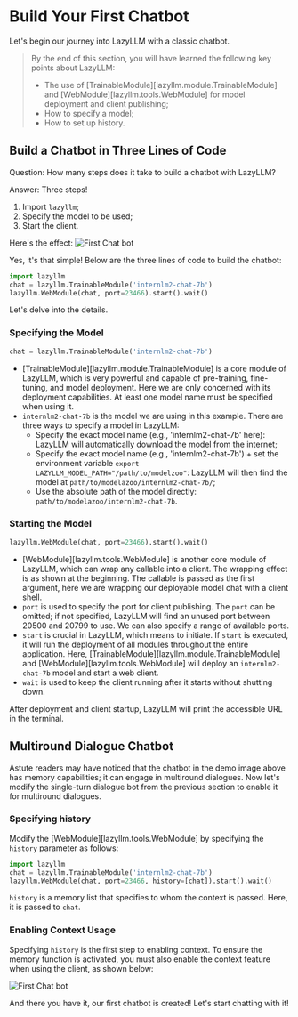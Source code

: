 
# Build Your First Chatbot

Let's begin our journey into LazyLLM with a classic chatbot.

> By the end of this section, you will have learned the following key points about LazyLLM:
>
> - The use of [TrainableModule][lazyllm.module.TrainableModule] and [WebModule][lazyllm.tools.WebModule] for model deployment and client publishing;
> - How to specify a model;
> - How to set up history.

## Build a Chatbot in Three Lines of Code

Question: How many steps does it take to build a chatbot with LazyLLM?

Answer: Three steps!

1. Import `lazyllm`;
2. Specify the model to be used;
3. Start the client.

Here's the effect:
![First Chat bot](../assets/1_first_chat_bot_demo.png)

Yes, it's that simple! Below are the three lines of code to build the chatbot:

```python
import lazyllm
chat = lazyllm.TrainableModule('internlm2-chat-7b')
lazyllm.WebModule(chat, port=23466).start().wait()
```

Let's delve into the details.

### Specifying the Model

```python
chat = lazyllm.TrainableModule('internlm2-chat-7b')
```

- [TrainableModule][lazyllm.module.TrainableModule] is a core module of LazyLLM, which is very powerful and capable of pre-training, fine-tuning, and model deployment. Here we are only concerned with its deployment capabilities. At least one model name must be specified when using it.
- `internlm2-chat-7b` is the model we are using in this example. There are three ways to specify a model in LazyLLM:
    - Specify the exact model name (e.g., 'internlm2-chat-7b' here): LazyLLM will automatically download the model from the internet;
    - Specify the exact model name (e.g., 'internlm2-chat-7b') + set the environment variable `export LAZYLLM_MODEL_PATH="/path/to/modelzoo"`: LazyLLM will then find the model at `path/to/modelazoo/internlm2-chat-7b/`;
    - Use the absolute path of the model directly: `path/to/modelazoo/internlm2-chat-7b`.

### Starting the Model

```python
lazyllm.WebModule(chat, port=23466).start().wait()
```

- [WebModule][lazyllm.tools.WebModule] is another core module of LazyLLM, which can wrap any callable into a client.
The wrapping effect is as shown at the beginning. The callable is passed as the first argument, here we are wrapping our deployable model chat with a client shell.
- `port` is used to specify the port for client publishing. The `port` can be omitted; if not specified, LazyLLM will find an unused port between 20500 and 20799 to use. We can also specify a range of available ports.
- `start` is crucial in LazyLLM, which means to initiate. If `start` is executed, it will run the deployment of all modules throughout the entire application. Here, [TrainableModule][lazyllm.module.TrainableModule] and [WebModule][lazyllm.tools.WebModule] will deploy an `internlm2-chat-7b` model and start a web client.
- `wait` is used to keep the client running after it starts without shutting down.

After deployment and client startup, LazyLLM will print the accessible URL in the terminal.

## Multiround Dialogue Chatbot

Astute readers may have noticed that the chatbot in the demo image above has memory capabilities; it can engage in multiround dialogues. Now let's modify the single-turn dialogue bot from the previous section to enable it for multiround dialogues.

### Specifying history

Modify the [WebModule][lazyllm.tools.WebModule] by specifying the `history` parameter as follows:

```python
import lazyllm
chat = lazyllm.TrainableModule('internlm2-chat-7b')
lazyllm.WebModule(chat, port=23466, history=[chat]).start().wait()
```

`history` is a memory list that specifies to whom the context is passed. Here, it is passed to `chat`.

### Enabling Context Usage

Specifying `history` is the first step to enabling context. To ensure the memory function is activated, you must also enable the context feature when using the client, as shown below:

![First Chat bot](../assets/1_first_chat_bot_demo2.png)

And there you have it, our first chatbot is created! Let's start chatting with it!
